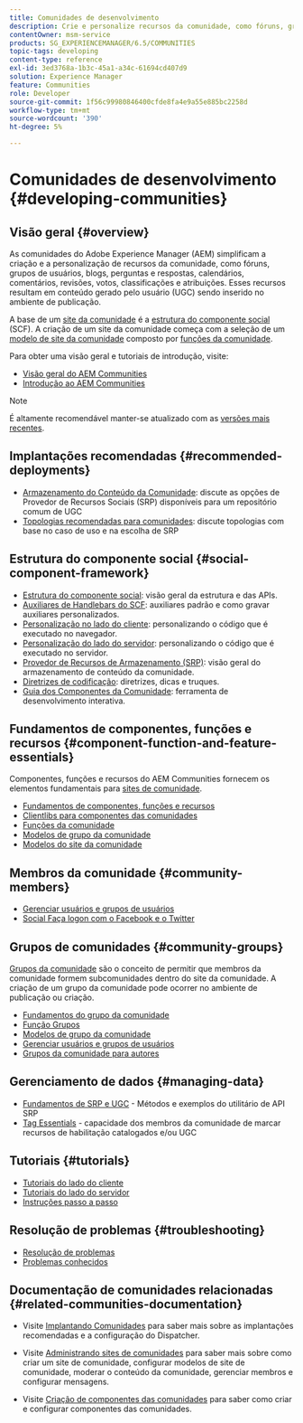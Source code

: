```yaml
---
title: Comunidades de desenvolvimento
description: Crie e personalize recursos da comunidade, como fóruns, grupos de usuários e muito mais.
contentOwner: msm-service
products: SG_EXPERIENCEMANAGER/6.5/COMMUNITIES
topic-tags: developing
content-type: reference
exl-id: 3ed3768a-1b3c-45a1-a34c-61694cd407d9
solution: Experience Manager
feature: Communities
role: Developer
source-git-commit: 1f56c99980846400cfde8fa4e9a55e885bc2258d
workflow-type: tm+mt
source-wordcount: '390'
ht-degree: 5%

---
```


# Comunidades de desenvolvimento  {#developing-communities}

## Visão geral {#overview}

As comunidades do Adobe Experience Manager (AEM) simplificam a criação e a personalização de recursos da comunidade, como fóruns, grupos de usuários, blogs, perguntas e respostas, calendários, comentários, revisões, votos, classificações e atribuições. Esses recursos resultam em conteúdo gerado pelo usuário (UGC) sendo inserido no ambiente de publicação.

A base de um [site da comunidade](overview.md#communitiessites) é a [estrutura do componente social](scf.md) (SCF). A criação de um site da comunidade começa com a seleção de um [modelo de site da comunidade](sites-console.md) composto por [funções da comunidade](functions.md).

Para obter uma visão geral e tutoriais de introdução, visite:

* [Visão geral do AEM Communities](overview.md)
* [Introdução ao AEM Communities](getting-started.md)

>[!NOTE]
> 
>É altamente recomendável manter-se atualizado com as [versões mais recentes](deploy-communities.md#latest-releases).

## Implantações recomendadas {#recommended-deployments}

* [Armazenamento do Conteúdo da Comunidade](working-with-srp.md): discute as opções de Provedor de Recursos Sociais (SRP) disponíveis para um repositório comum de UGC
* [Topologias recomendadas para comunidades](topologies.md): discute topologias com base no caso de uso e na escolha de SRP

## Estrutura do componente social {#social-component-framework}

* [Estrutura do componente social](scf.md): visão geral da estrutura e das APIs.
* [Auxiliares de Handlebars do SCF](handlebars-helpers.md): auxiliares padrão e como gravar auxiliares personalizados.
* [Personalização no lado do cliente](client-customize.md): personalizando o código que é executado no navegador.
* [Personalização do lado do servidor](server-customize.md): personalizando o código que é executado no servidor.
* [Provedor de Recursos de Armazenamento (SRP)](srp.md): visão geral do armazenamento de conteúdo da comunidade.
* [Diretrizes de codificação](code-guide.md): diretrizes, dicas e truques.
* [Guia dos Componentes da Comunidade](components-guide.md): ferramenta de desenvolvimento interativa.

## Fundamentos de componentes, funções e recursos {#component-function-and-feature-essentials}

Componentes, funções e recursos do AEM Communities fornecem os elementos fundamentais para [sites de comunidade](sites-console.md).

* [Fundamentos de componentes, funções e recursos](essentials.md)
* [Clientlibs para componentes das comunidades](clientlibs.md)
* [Funções da comunidade](functions.md)
* [Modelos de grupo da comunidade](tools-groups.md)
* [Modelos do site da comunidade](sites.md)

## Membros da comunidade {#community-members}

* [Gerenciar usuários e grupos de usuários](users.md)
* [Social Faça logon com o Facebook e o Twitter](social-login.md)

## Grupos de comunidades {#community-groups}

[Grupos da comunidade](overview.md#communitygroups) são o conceito de permitir que membros da comunidade formem subcomunidades dentro do site da comunidade. A criação de um grupo da comunidade pode ocorrer no ambiente de publicação ou criação.

* [Fundamentos do grupo da comunidade](essentials-groups.md)
* [Função Grupos](functions.md#groups-function)
* [Modelos de grupo da comunidade](tools-groups.md)
* [Gerenciar usuários e grupos de usuários](users.md)
* [Grupos da comunidade para autores](creating-groups.md)

## Gerenciamento de dados {#managing-data}

* [Fundamentos de SRP e UGC](srp-and-ugc.md) - Métodos e exemplos do utilitário de API SRP
* [Tag Essentials](tag.md) - capacidade dos membros da comunidade de marcar recursos de habilitação catalogados e/ou UGC

## Tutoriais {#tutorials}

* [Tutoriais do lado do cliente](tutorials.md#client-side-customization)
* [Tutoriais do lado do servidor](tutorials.md#server-side-customization)
* [Instruções passo a passo](tutorials.md#how-to-instructions)

## Resolução de problemas {#troubleshooting}

* [Resolução de problemas](troubleshooting.md)
* [Problemas conhecidos](/help/release-notes/release-notes.md)

## Documentação de comunidades relacionadas {#related-communities-documentation}

* Visite [Implantando Comunidades](deploy-communities.md) para saber mais sobre as implantações recomendadas e a configuração do Dispatcher.

* Visite [Administrando sites de comunidades](administer-landing.md) para saber mais sobre como criar um site de comunidade, configurar modelos de site de comunidade, moderar o conteúdo da comunidade, gerenciar membros e configurar mensagens.

* Visite [Criação de componentes das comunidades](author-communities.md) para saber como criar e configurar componentes das comunidades.
